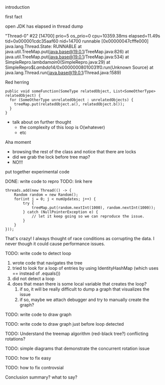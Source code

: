 
introduction

first fact


open JDK has elapsed in thread dump

"Thread-0" #22 [14700] prio=5 os_prio=0 cpu=10359.38ms elapsed=11.49s tid=0x000001cdc35aaf60 nid=14700 runnable  [0x00000047cfffe000]
   java.lang.Thread.State: RUNNABLE
	at java.util.TreeMap.put(java.base@19.0.1/TreeMap.java:826)
	at java.util.TreeMap.put(java.base@19.0.1/TreeMap.java:534)
	at SimpleRepro.lambda$main$0(SimpleRepro.java:29)
	at SimpleRepro$$Lambda$14/0x00000008010031f0.run(Unknown Source)
	at java.lang.Thread.run(java.base@19.0.1/Thread.java:1589)


Red herring

```
public void someFunction(SomeType relatedObject, List<SomeOtherType> relatedObject) {
  for (SomeOtherType unrelatedObject : unrelatedObjects) {
    treeMap.put(relatedObject.a(), relatedObject.b());
  }
}
```

- talk about on further thought
  - the complexity of this loop is O(whatever)
  - etc

Aha moment
- browsing the rest of the class and notice that there are locks
- did we grab the lock before tree map?
- NO!!!

put together experimental code

DONE: write code to repro
TODO: link here
```
threads.add(new Thread(() -> {
    Random random = new Random();
    for(int j = 0; j < numUpdates; j++) {
        try {
            treeMap.put(random.nextInt(1000), random.nextInt(1000));
        } catch (NullPointerException e) {
            // let it keep going so we can reproduce the issue.
        }
    }
}));
```

That's crazy! I always thought of race conditions as corrupting the data. I never though it could cause performance issues.

TODO: write code to detect loop

1. wrote code that navigates the tree
2. tried to look for a loop of entries by using IdentityHashMap (which uses == instead of .equals())
3. did not detect a loop
4. does that mean there is some local variable that creates the loop?
    1. if so, it will be really difficult to dump a graph that visualizes the issue
    2. if so, maybe we attach debugger and try to manually create the graph?

TODO: write code to draw graph

TODO: write code to draw graph just before loop detected

TODO: Understand the treemap algorithm (red-black tree?)
    conflicting rotations?

TODO: simple diagrams that demonstrate the concurrent rotation issue

TODO: how to fix easy

TODO: how to fix controvsial

Conclusion summary? what to say?
